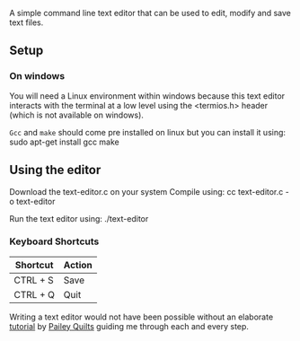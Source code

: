 A simple command line text editor that can be used to edit, modify and save text files.

## Setup

### On windows

You will need a Linux environment within windows because this text editor interacts with the terminal at a low level using the <termios.h> header (which is not available on windows).

`Gcc` and `make` should come pre installed on linux but you can install it using: sudo apt-get install gcc make

## Using the editor

Download the text-editor.c on your system
Compile using: cc text-editor.c -o text-editor

Run the text editor using: ./text-editor

### Keyboard Shortcuts
| Shortcut   | Action |
| -----------| ------ |
| CTRL + S   | Save   |
| CTRL + Q   | Quit   |


Writing a text editor would not have been possible without an elaborate [tutorial](https://viewsourcecode.org/snaptoken/kilo/index.html) by [Pailey Quilts](https://github.com/paileyq) guiding me through each and every step. 
